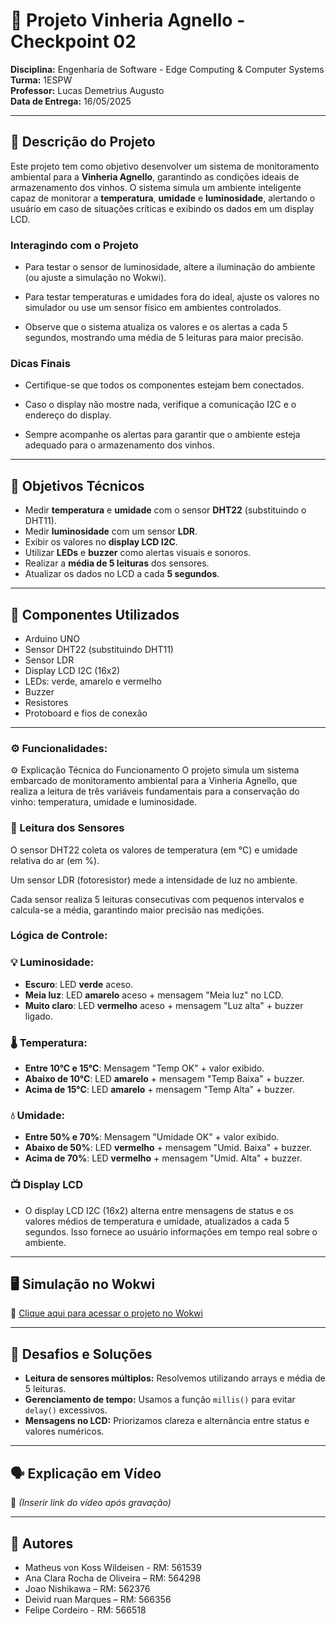 # 🍷 Projeto Vinheria Agnello - Checkpoint 02

**Disciplina:** Engenharia de Software - Edge Computing & Computer Systems  
**Turma:** 1ESPW  
**Professor:** Lucas Demetrius Augusto  
**Data de Entrega:** 16/05/2025

---

## 📌 Descrição do Projeto

Este projeto tem como objetivo desenvolver um sistema de monitoramento ambiental para a **Vinheria Agnello**, garantindo as condições ideais de armazenamento dos vinhos. O sistema simula um ambiente inteligente capaz de monitorar a **temperatura**, **umidade** e **luminosidade**, alertando o usuário em caso de situações críticas e exibindo os dados em um display LCD.

### Interagindo com o Projeto
- Para testar o sensor de luminosidade, altere a iluminação do ambiente (ou ajuste a simulação no Wokwi).

- Para testar temperaturas e umidades fora do ideal, ajuste os valores no simulador ou use um sensor físico em ambientes controlados.

- Observe que o sistema atualiza os valores e os alertas a cada 5 segundos, mostrando uma média de 5 leituras para maior precisão.

### Dicas Finais
- Certifique-se que todos os componentes estejam bem conectados.

- Caso o display não mostre nada, verifique a comunicação I2C e o endereço do display.

- Sempre acompanhe os alertas para garantir que o ambiente esteja adequado para o armazenamento dos vinhos.

---

## 🎯 Objetivos Técnicos

- Medir **temperatura** e **umidade** com o sensor **DHT22** (substituindo o DHT11).
- Medir **luminosidade** com um sensor **LDR**.
- Exibir os valores no **display LCD I2C**.
- Utilizar **LEDs** e **buzzer** como alertas visuais e sonoros.
- Realizar a **média de 5 leituras** dos sensores.
- Atualizar os dados no LCD a cada **5 segundos**.

---

## 🧰 Componentes Utilizados

- Arduino UNO
- Sensor DHT22 (substituindo DHT11)
- Sensor LDR
- Display LCD I2C (16x2)
- LEDs: verde, amarelo e vermelho
- Buzzer
- Resistores
- Protoboard e fios de conexão

---

### ⚙️ Funcionalidades: 
⚙️ Explicação Técnica do Funcionamento
O projeto simula um sistema embarcado de monitoramento ambiental para a Vinheria Agnello, que realiza a leitura de três variáveis fundamentais para a conservação do vinho: temperatura, umidade e luminosidade.

### 🧪 Leitura dos Sensores
O sensor DHT22 coleta os valores de temperatura (em °C) e umidade relativa do ar (em %).

Um sensor LDR (fotoresistor) mede a intensidade de luz no ambiente.

Cada sensor realiza 5 leituras consecutivas com pequenos intervalos e calcula-se a média, garantindo maior precisão nas medições.

### Lógica de Controle:

### 💡 Luminosidade:
- **Escuro**: LED **verde** aceso.
- **Meia luz**: LED **amarelo** aceso + mensagem "Meia luz" no LCD.
- **Muito claro**: LED **vermelho** aceso + mensagem "Luz alta" + buzzer ligado.

### 🌡️ Temperatura:
- **Entre 10°C e 15°C**: Mensagem "Temp OK" + valor exibido.
- **Abaixo de 10°C**: LED **amarelo** + mensagem "Temp Baixa" + buzzer.
- **Acima de 15°C**: LED **amarelo** + mensagem "Temp Alta" + buzzer.

### 💧 Umidade:
- **Entre 50% e 70%**: Mensagem "Umidade OK" + valor exibido.
- **Abaixo de 50%**: LED **vermelho** + mensagem "Umid. Baixa" + buzzer.
- **Acima de 70%**: LED **vermelho** + mensagem "Umid. Alta" + buzzer.

### 📺 Display LCD
- O display LCD I2C (16x2) alterna entre mensagens de status e os valores médios de temperatura e umidade, atualizados a cada 5 segundos. Isso fornece ao usuário informações em tempo real sobre o ambiente.

---

## 🖥️ Simulação no Wokwi

🔗 [Clique aqui para acessar o projeto no Wokwi](https://wokwi.com/projects/429251841577819137)

---

## 🧠 Desafios e Soluções

- **Leitura de sensores múltiplos:** Resolvemos utilizando arrays e média de 5 leituras.
- **Gerenciamento de tempo:** Usamos a função `millis()` para evitar `delay()` excessivos.
- **Mensagens no LCD:** Priorizamos clareza e alternância entre status e valores numéricos.

---

## 🗣️ Explicação em Vídeo

🎥 *(Inserir link do vídeo após gravação)*

---

## 📝 Autores

- Matheus von Koss Wildeisen - RM: 561539
- Ana Clara Rocha de Oliveira – RM: 564298
- Joao Nishikawa – RM: 562376
- Deivid ruan Marques – RM: 566356
- Felipe Cordeiro - RM: 566518
